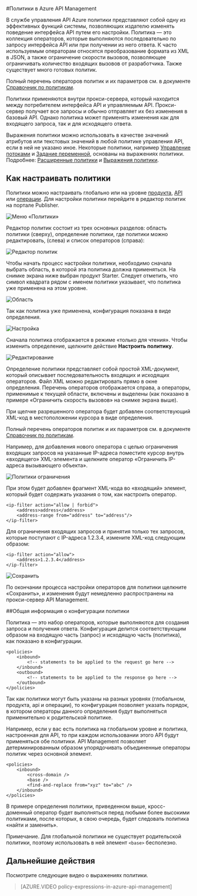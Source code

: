 <properties 
	pageTitle="Политики в Azure API Management" 
	description="Сведения о создании, изменении и настройке политик в службе управления API." 
	services="api-management" 
	documentationCenter="" 
	authors="steved0x" 
	manager="dwrede" 
	editor=""/>

<tags 
	ms.service="api-management" 
	ms.workload="mobile" 
	ms.tgt_pltfrm="na" 
	ms.devlang="na" 
	ms.topic="article" 
	ms.date="09/16/2015" 
	ms.author="sdanie"/>


#Политики в Azure API Management

В службе управления API Azure политики представляют собой одну из эффективных функций системы, позволяющих издателю изменять поведение интерфейса API путем его настройки. Политика — это коллекция операторов, которые выполняются последовательно по запросу интерфейса API или при получении из него ответа. К часто используемым операторам относятся преобразование формата из XML в JSON, а также ограничение скорости вызовов, позволяющее ограничивать количество входящих вызовов от разработчика. Также существует много готовых политик.

Полный перечень операторов политик и их параметров см. в документе [Справочник по политикам][].

Политики применяются внутри прокси-сервера, который находится между потребителем интерфейса API и управляемым API. Прокси-сервер получает все запросы и обычно отправляет их без изменения в базовый API. Однако политика может применять изменения как для входящего запроса, так и для исходящего ответа.

Выражения политики можно использовать в качестве значений атрибутов или текстовых значений в любой политике управления API, если в ней не указано иное. Некоторые политики, например [Управление потоками][] и [Задание переменной][], основаны на выражениях политики. Подробнее: [Расширенные политики][] и [Выражения политики][].

## <a name="scopes"></a>Как настраивать политики
Политики можно настраивать глобально или на уровне [продукта][], [API][] или [операции][]. Для настройки политики перейдите в редактор политик на портале Publisher.

![Меню «Политики»][policies-menu]

Редактор политик состоит из трех основных разделов: область политики (сверху), определение политики, где политики можно редактировать, (слева) и список операторов (справа):

![Редактор политик][policies-editor]

Чтобы начать процесс настройки политики, необходимо сначала выбрать область, в которой эта политика должна применяться. На снимке экрана ниже выбран продукт Starter. Следует отметить, что символ квадрата рядом с именем политики указывает, что политика уже применена на этом уровне.

![Область][policies-scope]

Так как политика уже применена, конфигурация показана в виде определения.

![Настройка][policies-configure]

Сначала политика отображается в режиме «только для чтения». Чтобы изменить определение, щелкните действие **Настроить политику**.

![Редактирование][policies-edit]

Определение политики представляет собой простой XML-документ, который описывает последовательность входящих и исходящих операторов. Файл XML можно редактировать прямо в окне определения. Перечень операторов отображается справа, а операторы, применимые к текущей области, включены и выделены (как показано в примере «Ограничить скорость вызовов» на снимке экрана выше).

При щелчке разрешенного оператора будет добавлен соответствующий XML-код в местоположении курсора в виде определения.

Полный перечень операторов политик и их параметров см. в документе [Справочник по политикам][].

Например, для добавления нового оператора с целью ограничения входящих запросов на указанные IP-адреса поместите курсор внутрь «входящего» XML-элемента и щелкните оператор «Ограничить IP-адреса вызывающего объекта».

![Политики ограничения][policies-restrict]

При этом будет добавлен фрагмент XML-кода во «входящий» элемент, который будет содержать указания о том, как настроить оператор.

	<ip-filter action="allow | forbid">
		<address>address</address>
		<address-range from="address" to="address"/>
	</ip-filter>

Для ограничения входящих запросов и принятия только тех запросов, которые поступают с IP-адреса 1.2.3.4, измените XML-код следующим образом:

	<ip-filter action="allow">
		<address>1.2.3.4</address>
	</ip-filter>

![Сохранить][policies-save]

По окончании процесса настройки операторов для политики щелкните «Сохранить», и изменения будут немедленно распространены на прокси-сервер API Management.

##<a name="sections"></a>Общая информация о конфигурации политики

Политика — это набор операторов, которые выполняются для создания запроса и получения ответа. Конфигурация делится соответствующим образом на входящую часть (запрос) и исходящую часть (политика), как показано в конфигурации.

	<policies>
		<inbound>
			<!-- statements to be applied to the request go here -->
		</inbound>
		<outbound>
			<!-- statements to be applied to the response go here -->
		</outbound>
	</policies>

Так как политики могут быть указаны на разных уровнях (глобальном, продукта, api и операции), то конфигурация позволяет указать порядок, в котором операторы данного определения будут выполняться применительно к родительской политике.

Например, если у вас есть политика на глобальном уровне и политика, настроенная для API, то при каждом использовании этого API будут применяться обе политики. API Management позволяет детерминированным образом упорядочивать объединенные операторы политик через основной элемент.

	<policies>
    	<inbound>
        	<cross-domain />
        	<base />
        	<find-and-replace from="xyz" to="abc" />
    	</inbound>
	</policies>

В примере определения политики, приведенном выше, кросс-доменный оператор будет выполняться перед любыми более высокими политиками, после которых, в свою очередь, будет следовать политика «найти и заменить».

Примечание. Для глобальной политики не существует родительской политики, поэтому использовать в ней элемент `<base>` бесполезно.

## Дальнейшие действия

Посмотрите следующие видео о выражениях политики.

> [AZURE.VIDEO policy-expressions-in-azure-api-management]

[Справочник по политикам]: api-management-policy-reference.md
[продукта]: api-management-howto-add-products.md
[API]: api-management-howto-add-products.md#add-apis
[операции]: api-management-howto-add-operations.md

[Расширенные политики]: https://msdn.microsoft.com/library/azure/dn894085.aspx
[Управление потоками]: https://msdn.microsoft.com/library/azure/dn894085.aspx#choose
[Задание переменной]: https://msdn.microsoft.com/library/azure/dn894085.aspx#set_variable
[Выражения политики]: https://msdn.microsoft.com/library/azure/dn910913.aspx

[policies-menu]: ./media/api-management-howto-policies/api-management-policies-menu.png
[policies-editor]: ./media/api-management-howto-policies/api-management-policies-editor.png
[policies-scope]: ./media/api-management-howto-policies/api-management-policies-scope.png
[policies-configure]: ./media/api-management-howto-policies/api-management-policies-configure.png
[policies-edit]: ./media/api-management-howto-policies/api-management-policies-edit.png
[policies-restrict]: ./media/api-management-howto-policies/api-management-policies-restrict.png
[policies-save]: ./media/api-management-howto-policies/api-management-policies-save.png

<!---HONumber=Oct15_HO3-->